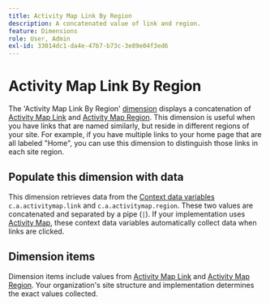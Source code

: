 ```yaml
---
title: Activity Map Link By Region
description: A concatenated value of link and region.
feature: Dimensions
role: User, Admin
exl-id: 33014dc1-da4e-47b7-b73c-3e89e04f3ed6
---
```

# Activity Map Link By Region

The 'Activity Map Link By Region' [dimension](overview.md) displays a concatenation of [Activity Map Link](activity-map-link.md) and [Activity Map Region](activity-map-link-by-region.md). This dimension is useful when you have links that are named similarly, but reside in different regions of your site. For example, if you have multiple links to your home page that are all labeled "Home", you can use this dimension to distinguish those links in each site region.

## Populate this dimension with data

This dimension retrieves data from the [Context data variables](/help/implement/vars/page-vars/contextdata.md) `c.a.activitymap.link` and `c.a.activitymap.region`. These two values are concatenated and separated by a pipe (`|`). If your implementation uses [Activity Map](/help/analyze/activity-map/overview.md), these context data variables automatically collect data when links are clicked.

## Dimension items

Dimension items include values from [Activity Map Link](activity-map-link.md) and [Activity Map Region](activity-map-link-by-region.md). Your organization's site structure and implementation determines the exact values collected.
